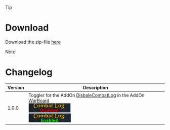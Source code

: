 > [!TIP]
> # Download
> Download the zip-file [here](https://github.com/Makume/ReturnOfReckoning-AddOns/blob/main/WarBoard_TogglerDisableCombatLog/WarBoard_TogglerDisableCombatLog.zip)

> [!NOTE]
> # Changelog
> 
> | Version  | Description |
> | ------------- | ------------- |
> | 1.0.0  | Toggler for the AddOn [DisbaleCombatLog](https://github.com/Makume/ReturnOfReckoning-AddOns/tree/main/DisableCombatLog) in the AddOn [WarBoard](https://tools.idrinth.de/addons/warboard/) <br> ![](https://github.com/Makume/ReturnOfReckoning-AddOns/blob/main/WarBoard_TogglerDisableCombatLog/(Images)/Disabled.png) <br>![](https://github.com/Makume/ReturnOfReckoning-AddOns/blob/main/WarBoard_TogglerDisableCombatLog/(Images)/Enabled.png)|
